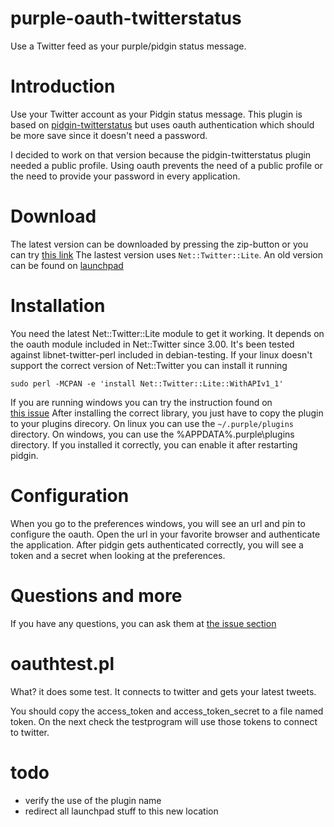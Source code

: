 # purple-oauth-twitterstatus

Use a Twitter feed as your purple/pidgin status message.

# Introduction

Use your Twitter account as your Pidgin status message.  This plugin is based on [pidgin-twitterstatus](http://code.google.com/p/pidgin-twitterstatus) but uses oauth authentication which should be more save since it doesn't need a password.

I decided to work on that version because the pidgin-twitterstatus
plugin needed a public profile.  Using oauth prevents the need of a public profile or the need to provide your password in every application. </p>

# Download
The latest version can be downloaded by pressing the zip-button or you can try [this link](../../archive/master.zip)
The lastest version uses `Net::Twitter::Lite`.
An old version can be found on [launchpad](http://launchpad.net/purple-oauth-twitterstatus)

# Installation
You need the latest Net::Twitter::Lite module to get it working.
It depends on the oauth module included in Net::Twitter since 3.00. It's been tested against libnet-twitter-perl included in debian-testing.
If your linux doesn't support the correct version of Net::Twitter you can install it running

    sudo perl -MCPAN -e 'install Net::Twitter::Lite::WithAPIv1_1'

If you are running windows you can try the instruction found on  
[this issue](http://code.google.com/p/pidgin-status-to-twitter/issues/detail?id=2)
After installing the correct library, you just have to copy the plugin to your plugins direcory. On linux you can use the `~/.purple/plugins` directory. On windows, you can use the %APPDATA%\.purple\plugins directory. If you installed it correctly, you can enable it after restarting pidgin.

# Configuration

When you go to the preferences windows, you will see an url and
pin to configure the oauth. Open the url in your favorite browser and authenticate the application. After pidgin gets authenticated correctly, you will see a token and a secret when looking at the preferences.

# Questions and more
<!-- 
If you have any questions, you can ask them on [launchpad](https://answers.launchpad.net/purple-oauth-twitterstatus)
-->
If you have any questions, you can ask them at [the issue section](../../issues/new)

# oauthtest.pl

What? it does some test. It connects to twitter and gets your latest tweets.

You should copy the access_token and access_token_secret to a file named token.
On the next check the testprogram will use those tokens to connect to twitter.

# todo
<!-- changed to issue syntax back to normal because it only works
     on issues and stuff. -->
* verify the use of the plugin name
* redirect all launchpad stuff to this new location

